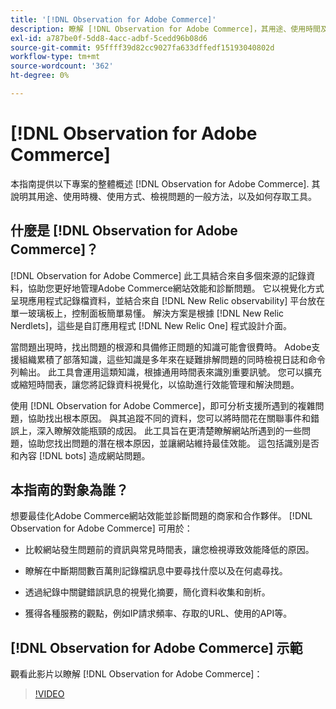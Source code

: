 ```yaml
---
title: '[!DNL Observation for Adobe Commerce]'
description: 瞭解 [!DNL Observation for Adobe Commerce]，其用途、使用時間及存取方式。
exl-id: a787be0f-5dd8-4acc-adbf-5cedd96b08d6
source-git-commit: 95ffff39d82cc9027fa633dffedf15193040802d
workflow-type: tm+mt
source-wordcount: '362'
ht-degree: 0%

---
```


# [!DNL Observation for Adobe Commerce]

本指南提供以下專案的整體概述 [!DNL Observation for Adobe Commerce]. 其說明其用途、使用時機、使用方式、檢視問題的一般方法，以及如何存取工具。

## 什麼是 [!DNL Observation for Adobe Commerce]？

[!DNL Observation for Adobe Commerce] 此工具結合來自多個來源的記錄資料，協助您更好地管理Adobe Commerce網站效能和診斷問題。 它以視覺化方式呈現應用程式記錄檔資料，並結合來自 [!DNL New Relic observability] 平台放在單一玻璃板上，控制面板簡單易懂。 解決方案是根據 [!DNL New Relic Nerdlets]，這些是自訂應用程式 [!DNL New Relic One] 程式設計介面。

當問題出現時，找出問題的根源和具備修正問題的知識可能會很費時。 Adobe支援組織累積了部落知識，這些知識是多年來在疑難排解問題的同時檢視日誌和命令列輸出。 此工具會運用這類知識，根據通用時間表來識別重要訊號。 您可以擴充或縮短時間表，讓您將記錄資料視覺化，以協助進行效能管理和解決問題。

使用 [!DNL Observation for Adobe Commerce]，即可分析支援所遇到的複雜問題，協助找出根本原因。 與其追蹤不同的資料，您可以將時間花在關聯事件和錯誤上，深入瞭解效能瓶頸的成因。 此工具旨在更清楚瞭解網站所遇到的一些問題，協助您找出問題的潛在根本原因，並讓網站維持最佳效能。 這包括識別是否和內容 [!DNL bots] 造成網站問題。

## 本指南的對象為誰？

想要最佳化Adobe Commerce網站效能並診斷問題的商家和合作夥伴。 [!DNL Observation for Adobe Commerce] 可用於：

* 比較網站發生問題前的資訊與常見時間表，讓您檢視導致效能降低的原因。

* 瞭解在中斷期間數百萬則記錄檔訊息中要尋找什麼以及在何處尋找。

* 透過紀錄中關鍵錯誤訊息的視覺化摘要，簡化資料收集和剖析。

* 獲得各種服務的觀點，例如IP請求頻率、存取的URL、使用的API等。

## [!DNL Observation for Adobe Commerce] 示範

觀看此影片以瞭解 [!DNL Observation for Adobe Commerce]：

>[!VIDEO](https://video.tv.adobe.com/v/344444?quality=12)
